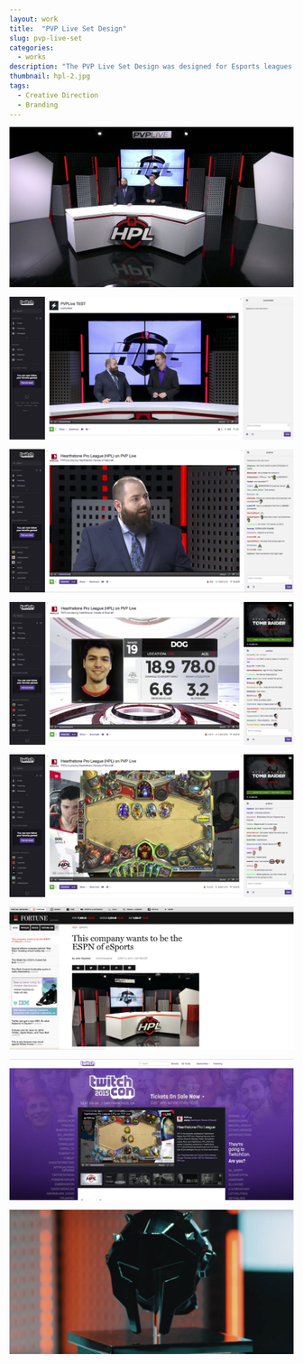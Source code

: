 ```yaml
---
layout: work
title:  "PVP Live Set Design"
slug: pvp-live-set
categories:
  - works
description: "The PVP Live Set Design was designed for Esports leagues. The production was aimed to be clean & professional with efforts to legitimize Esports in the marketplace. Working along side with Kevin Healy and Diesel Displays, the desk was designed to be the main focus while utilizing design and light in the background as supporting elements."
thumbnail: hpl-2.jpg
tags:
  - Creative Direction
  - Branding
---
```


![PVP Live Set Design](/img/work/pvp-live-set/hpl-2.jpg)

![PVP Live Set Design](/img/work/pvp-live-set/hpl-1.jpg)

![PVP Live Set Design](/img/work/pvp-live-set/hpl-3.jpg)

<!-- ![](/img/unfinished-set-design.jpg) -->

<!-- ![PVP Live Set Design](/img/hpl-4.jpg) -->

![PVP Live Set Design](/img/hpl-5.jpg)

![PVP Live Set Design](/img/hpl-6.jpg)

<!-- ![PVP Live Set Design](/img/hpl-7.jpg) -->

![PVP Live Set Design](/img/hpl-8.jpg)

![PVP Live Set Design](/img/hpl-9.jpg)

![PVP Live Set Design](/img/hpl-10.jpg)
